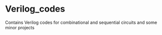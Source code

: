 # Verilog_codes
Contains Verilog codes for combinational and sequential circuits and some minor projects 
